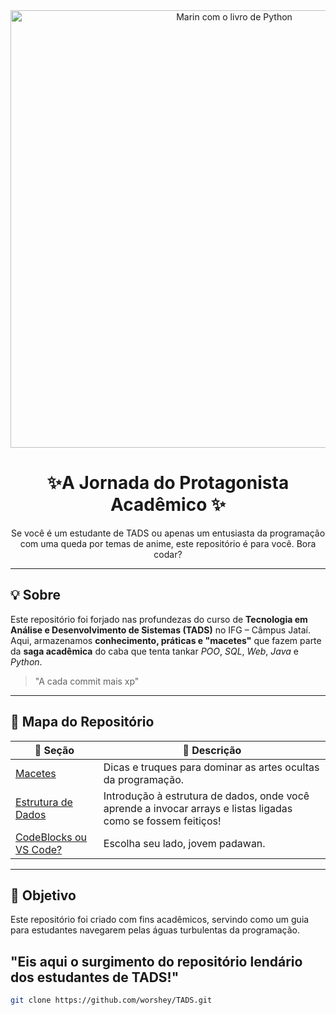 <div align="center">
  <img src="Marin_Kitagawa_automate_the_boring_stuff_with_python.png" width="700" alt="Marin com o livro de Python"/>
  <h1>✨A Jornada do Protagonista Acadêmico ✨</h1>
  <p>Se você é um estudante de TADS ou apenas um entusiasta da programação com uma queda por temas de anime, este repositório é para você. Bora codar? </p>
</div>

---

## 💡 Sobre

Este repositório foi forjado nas profundezas do curso de **Tecnologia em Análise e Desenvolvimento de Sistemas (TADS)** no IFG – Câmpus Jataí. Aqui, armazenamos **conhecimento, práticas e "macetes"** que fazem parte da **saga acadêmica** do caba que tenta tankar *POO*, *SQL*, *Web*, *Java* e *Python*.
>  "A cada commit mais xp"  

---

## 🧭 Mapa do Repositório

| 🌟 Seção | 💬 Descrição |
|--------|-------------|
| [Macetes](https://github.com/worshey/TADS/tree/main/Macetes) | Dicas e truques para dominar as artes ocultas da programação.
| [Estrutura de Dados](https://github.com/worshey/TADS/tree/main/Estrutura%20de%20Dados) | Introdução à estrutura de dados, onde você aprende a invocar arrays e listas ligadas como se fossem feitiços!
| [CodeBlocks ou VS Code?](https://github.com/worshey/TADS/tree/main/CodeBlocks%20ou%20VS%20Code%3F) | Escolha seu lado, jovem padawan.

---



## 🎯 Objetivo

Este repositório foi criado com fins acadêmicos, servindo como um guia para estudantes navegarem pelas águas turbulentas da programação.

"Eis aqui o surgimento do repositório lendário dos estudantes de TADS!"
---


```bash
git clone https://github.com/worshey/TADS.git
